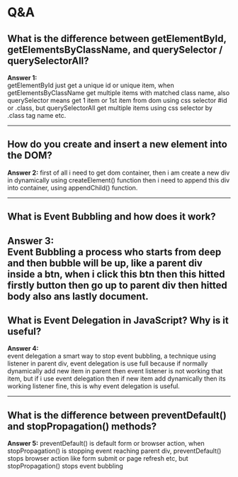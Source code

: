 # Q&A

## What is the difference between getElementById, getElementsByClassName, and querySelector / querySelectorAll?
**Answer 1:**  
getElementById just get a unique id or unique item, when getElementsByClassName get multiple items with matched class name, also querySelector means get 1 item or 1st item from dom using css selector #id or .class, but querySelectorAll get multiple items using css selector by .class tag name etc.

---

## How do you create and insert a new element into the DOM?
**Answer 2:** 
first of all i need to get dom container, then i am create a new div in dynamically using createElement() function then i need to append this div into container, using appendChild() function.

---

## What is Event Bubbling and how does it work?
**Answer 3:**  
Event Bubbling a process who starts from deep and then bubble will be up, like a parent div inside a btn, when i click this btn then this hitted firstly button then go up to parent div then hitted body also ans lastly document.
---

## What is Event Delegation in JavaScript? Why is it useful?
**Answer 4:**  
event delegation a smart way to stop event bubbling, a technique using listener in parent div, event delegation is use full because if normally dynamically add new item in parent then event listener is not working that item, but if i use event delegation then if new item add dynamically then its working listener fine, this is why event delegation is useful.

---

## What is the difference between preventDefault() and stopPropagation() methods?
**Answer 5:** 
preventDefault() is default form or browser action, when stopPropagation() is stopping event reaching parent div,
preventDefault() stops browser action like form submit or page refresh etc, but stopPropagation() stops event bubbling 
